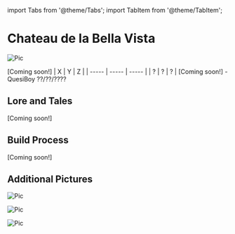 import Tabs from '@theme/Tabs';
import TabItem from '@theme/TabItem';

# Chateau de la Bella Vista

![Pic](/img/season1/bases/chateau_de_la_bella_vista/2024-07-09_13.39.50.png)

<Tabs>
  <TabItem value="about" label="Description">
    [Coming soon!]
  </TabItem>
  <TabItem value="coords" label="Coords" default>
    | X     | Y     | Z     | 
    | ----- | ----- | ----- |
    | ?  | ?    | ? |
  </TabItem>
  <TabItem value="ncooords" label="Nether Directions">
    [Coming soon!]
  </TabItem>
  <TabItem value="builders" label="Builders">
    - QuesiBoy
  </TabItem>
  <TabItem value="date" label="Date Finished">
    ??/??/????
  </TabItem>
</Tabs>

## Lore and Tales

[Coming soon!]

## Build Process

[Coming soon!]

## Additional Pictures

![Pic](/img/season1/bases/chateau_de_la_bella_vista/2024-07-09_13.41.09.png)

![Pic](/img/season1/bases/chateau_de_la_bella_vista/2024-07-09_13.43.13.png)

![Pic](/img/season1/bases/chateau_de_la_bella_vista/2024-07-09_13.40.13.png)